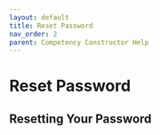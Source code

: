 ```yaml
---
layout: default
title: Reset Password
nav_order: 2
parent: Competency Constructor Help
---
```

# Reset Password
## Resetting Your Password